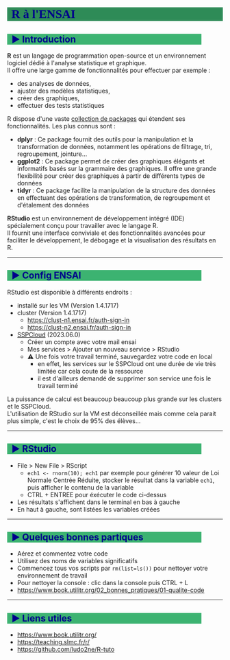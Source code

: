 # R à l'ENSAI

## :arrow_forward: Introduction

**R** est un langage de programmation open-source et un environnement logiciel dédié à l'analyse statistique et graphique.  
Il offre une large gamme de fonctionnalités pour effectuer par exemple :

* des analyses de données,
* ajuster des modèles statistiques,
* créer des graphiques,
* effectuer des tests statistiques

R dispose d'une vaste [collection de packages](https://cran.r-project.org/web/packages/available_packages_by_name.html) qui étendent ses fonctionnalités. Les plus connus sont :

* **dplyr** : Ce package fournit des outils pour la manipulation et la transformation de données, notamment les opérations de filtrage, tri, regroupement, jointure...
* **ggplot2** : Ce package permet de créer des graphiques élégants et informatifs basés sur la grammaire des graphiques. Il offre une grande flexibilité pour créer des graphiques à partir de différents types de données
* **tidyr** : Ce package facilite la manipulation de la structure des données en effectuant des opérations de transformation, de regroupement et d'étalement des données

**RStudio** est un environnement de développement intégré (IDE) spécialement conçu pour travailler avec le langage R.  
Il fournit une interface conviviale et des fonctionnalités avancées pour faciliter le développement, le débogage et la visualisation des résultats en R.

---

## :arrow_forward: Config ENSAI

RStudio est disponible à différents endroits :

* installé sur les VM (Version 1.4.1717)
* cluster (Version 1.4.1717)
  * <https://clust-n1.ensai.fr/auth-sign-in>
  * <https://clust-n2.ensai.fr/auth-sign-in>
* [SSPCloud](https://datalab.sspcloud.fr/home) (2023.06.0)
  * Créer un compte avec votre mail ensai
  * Mes services > Ajouter un nouveau service > RStudio
  * :warning: Une fois votre travail terminé, sauvegardez votre code en local
    * en effet, les services sur le SSPCloud ont une durée de vie très limitée car cela coute de la ressource
    * il est d'ailleurs demandé de supprimer son service une fois le travail terminé

La puissance de calcul est beaucoup beaucoup plus grande sur les clusters et le SSPCloud.  
L'utilisation de RStudio sur la VM est déconseillée mais comme cela parait plus simple, c'est le choix de 95% des élèves...

---

## :arrow_forward: RStudio

* File > New File > RScript
  * `ech1 <- rnorm(10); ech1` par exemple pour générer 10 valeur de Loi Normale Centrée Réduite, stocker le résultat dans la variable `ech1`, puis afficher le contenu de la variable
  * CTRL + ENTREE pour éxécuter le code ci-dessus
* Les résultats s'affichent dans le terminal en bas à gauche
* En haut à gauche, sont listées les variables créées

---

## :arrow_forward: Quelques bonnes partiques

* Aérez et commentez votre code
* Utilisez des noms de variables significatifs
* Commencez tous vos scripts par `rm(list=ls())` pour nettoyer votre environnement de travail
* Pour nettoyer la console : clic dans la console puis CTRL + L
* <https://www.book.utilitr.org/02_bonnes_pratiques/01-qualite-code>

---

## :arrow_forward: Liens utiles

* <https://www.book.utilitr.org/>
* <https://teaching.slmc.fr/r/>
* <https://github.com/ludo2ne/R-tuto>

<style>
    h1{
        color: darkblue;
        font-family: "Calibri";
        font-weight: bold;
        background-color: seagreen;
        padding-left: 10px;
    }
    h2{
        color: darkblue;
        background-color: mediumseagreen;
        margin-right: 10%;
        padding-left: 10px;
    }
    h3{
        color: darkblue;
        background-color: darkseagreen;
        margin-right: 20%;
        padding-left: 10px;
    }
    h4{
        color: darkblue;
        background-color: lightseagreen;
        margin-right: 30%;
        padding-left: 10px;
    }
    h5{
        color: darkblue;
        background-color: aquamarine;
        margin-right: 40%;
        padding-left: 10px;
    }
</style>
